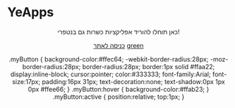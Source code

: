 # YeApps
<center>
<p>כאן תוחלו להוריד אפליקציות כשרות גם בנטפרי!</p>
<a  href="https://yitzhakapps.github.io/">כניסה לאתר</a>
<a href="#" class="myButton">green</a>

.myButton {
	background-color:#ffec64;
	-webkit-border-radius:28px;
	-moz-border-radius:28px;
	border-radius:28px;
	border:1px solid #ffaa22;
	display:inline-block;
	cursor:pointer;
	color:#333333;
	font-family:Arial;
	font-size:17px;
	padding:16px 31px;
	text-decoration:none;
	text-shadow:0px 1px 0px #ffee66;
}
.myButton:hover {
	background-color:#ffab23;
}
.myButton:active {
	position:relative;
	top:1px;
}
</center>
